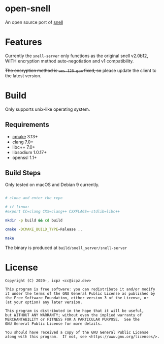 # open-snell

An open source port of [snell](https://github.com/surge-networks/snell)

# Features

Currently the `snell-server` only functions as the original snell v2.0b12,
WITH encryption method auto-negotiation and v1 compatibility.

~~The encryption method is `aes-128-gcm` fixed, so~~ please update the client
to the latest version.

# Build

Only supports unix-like operating system.

## Requirements

+ [cmake](https://cmake.org) 3.13+
+ clang 7.0+
+ libc++ 7.0+
+ libsodium 1.0.17+
+ openssl 1.1+

## Build Steps

Only tested on macOS and Debian 9 currently.

```bash

# clone and enter the repo

# if linux:
#export CC=clang CXX=clang++ CXXFLAGS=-stdlib=libc++

mkdir -p build && cd build

cmake -DCMAKE_BUILD_TYPE=Release ..

make

```

The binary is produced at `build/snell_server/snell-server`

# License

```
Copyright (C) 2020-, icpz <cc@icpz.dev>

This program is free software: you can redistribute it and/or modify
it under the terms of the GNU General Public License as published by
the Free Software Foundation, either version 3 of the License, or
(at your option) any later version.

This program is distributed in the hope that it will be useful,
but WITHOUT ANY WARRANTY; without even the implied warranty of
MERCHANTABILITY or FITNESS FOR A PARTICULAR PURPOSE.  See the
GNU General Public License for more details.

You should have received a copy of the GNU General Public License
along with this program.  If not, see <https://www.gnu.org/licenses/>.
```

